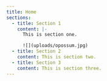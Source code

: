 ```yaml
---
title: Home
sections:
  - title: Section 1
    content: |-
      This is section one.

      ![](uploads/opossum.jpg)
  - title: Section 2
    content: This is section two.
  - title: Section 3
    content: This is section three.
---
```


